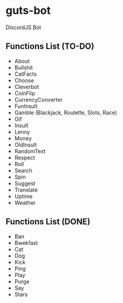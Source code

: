 # guts-bot
DiscordJS Bot

## Functions List (TO-DO)

- About
- Bullshit
- CatFacts
- Choose
- Cleverbot
- CoinFlip
- CurrencyConverter
- FunInsult
- Gamble (Blackjack, Roulette, Slots, Race)
- Gif
- Insult
- Lenny
- Money
- OldInsult
- RandomText
- Respect
- Roll
- Search
- Spin
- Suggest
- Translate
- Uptime
- Weather

## Functions List (DONE)

- Ban
- Bwekfast
- Cat
- Dog
- Kick
- Ping
- Play
- Purge
- Say
- Stars